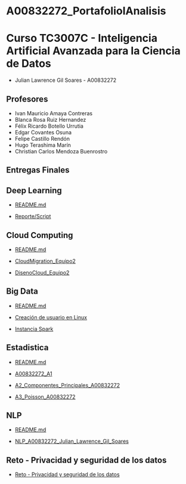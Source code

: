 # A00832272_PortafolioIAnalisis

# Curso TC3007C - Inteligencia Artificial Avanzada para la Ciencia de Datos

* Julian Lawrence Gil Soares - A00832272

## Profesores
* Ivan Mauricio Amaya Contreras
* Blanca Rosa Ruiz Hernandez
* Félix Ricardo Botello Urrutia
* Edgar Covantes Osuna
* Felipe Castillo Rendón
* Hugo Terashima Marín
* Christian Carlos Mendoza Buenrostro

## Entregas Finales

## Deep Learning
  * <a href="https://github.com/Julian7312/PortafolioAnalisis_A00832272_TC3007C/blob/main/final/Deep%20Learning/README.MD">README.md</a>
 
  * <a href="https://github.com/Julian7312/PortafolioAnalisis_A00832272_TC3007C/blob/main/final/Deep%20Learning/Momento%20de%20Retroalimentaci%C3%B3n%20Individual_%20Implementaci%C3%B3n%20de%20un%20modelo%20de%20Deep%20Learning.%20(1).pdf"> Reporte/Script</a>

## Cloud Computing
  * <a href="https://github.com/Julian7312/PortafolioAnalisis_A00832272_TC3007C/blob/main/final/Cloud%20Computing/README.MD">README.md</a>
 
  * <a href="https://github.com/Julian7312/PortafolioAnalisis_A00832272_TC3007C/blob/main/final/Cloud%20Computing/CloudMigration_Equipo2.pdf">CloudMigration_Equipo2</a>

  * <a href="https://github.com/Julian7312/PortafolioAnalisis_A00832272_TC3007C/blob/main/final/Cloud%20Computing/DisenoCloud_Equipo2.pdf">DisenoCloud_Equipo2</a>

## Big Data
  * <a href="https://github.com/Julian7312/PortafolioAnalisis_A00832272_TC3007C/blob/main/final/Big%20Data/README.md">README.md</a>
 
  * <a href="https://github.com/Julian7312/PortafolioAnalisis_A00832272_TC3007C/blob/main/final/Big%20Data/Creaci%C3%B3n%20de%20usuario%20en%20Linux.pdf"> Creación de usuario en Linux</a>

  * <a href="https://github.com/Julian7312/PortafolioAnalisis_A00832272_TC3007C/blob/main/final/Big%20Data/Instancia%20Spark.pdf">Instancia Spark</a>

## Estadistica
  * <a href="https://github.com/Julian7312/PortafolioImplementacion_A00832272_TC3007C/blob/main/final/Estadistica/README.md">README.md</a>
 
  * <a href="https://github.com/Julian7312/PortafolioAnalisis_A00832272_TC3007C/blob/main/final/Estadistica/A00832272_A1.pdf">A00832272_A1</a>

  * <a href="https://github.com/Julian7312/PortafolioAnalisis_A00832272_TC3007C/blob/main/final/Estadistica/A2_Componentes_Principales_A00832272.pdf">A2_Componentes_Principales_A00832272</a>

  * <a href="https://github.com/Julian7312/PortafolioAnalisis_A00832272_TC3007C/blob/main/final/Estadistica/A3_Poisson_A00832272.pdf">A3_Poisson_A00832272</a>

## NLP
  * <a href="https://github.com/Julian7312/PortafolioAnalisis_A00832272_TC3007C/blob/main/final/NLP/README.MD">README.md</a>
 
  * <a href="https://github.com/Julian7312/PortafolioAnalisis_A00832272_TC3007C/blob/main/final/NLP/NLP_A00832272_Julian_Lawrence_Gil_Soares.pdf">NLP_A00832272_Julian_Lawrence_Gil_Soares</a>

## Reto - Privacidad y seguridad de los datos
  * <a href="https://github.com/Julian7312/PortafolioAnalisis_A00832272_TC3007C/blob/main/final/Reto%20-%20Privacidad%20y%20seguridad%20de%20los%20datos/Reto_Privacidad_y_Seguridad_de_los_Datos.pdf">Reto - Privacidad y seguridad de los datos</a>

 
